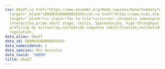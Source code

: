 ```yaml
---
csv: Ube2f,<a href="https://www.ensembl.org/Homo_sapiens/Gene/Summary?db=core;g=ENSMUSG00000034343"
  target="_blank">ENSMUSG00000034343</a>,<a href="https://www.ncbi.nlm.nih.gov/pubmed/23834426"
  target="_blank"><i class="fas fa-file"></i></a>",chromatin immunoprecipitation assay,direct
  interaction,prime adult stage, testis, Spermatocyte, high throughput transcription
  profiling by microarray,nucleotide sequence identification,nucleotide sequence identification,transcriptional
  regulation,
data_alias: Ube2f
data_id: ENSMUSG00000034343
data_numevidence: 1
data_species: Mus musculus
data_taxid: '10090'
title: Ube2f
---
```

